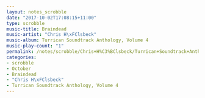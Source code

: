 ```yaml
---
layout: notes_scrobble
date: "2017-10-02T17:08:15+11:00"
type: scrobble
music-title: Braindead
music-artist: "Chris H\xFClsbeck"
music-album: Turrican Soundtrack Anthology, Volume 4
music-play-count: "1"
permalink: /notes/scrobble/Chris+H%C3%BClsbeck/Turrican+Soundtrack+Anthology%2C+Volume+4/617b40d78615345f75f166edd26bff735a491b27.html
categories:
- scrobble
- October
- Braindead
- "Chris H\xFClsbeck"
- Turrican Soundtrack Anthology, Volume 4
---
```

